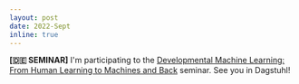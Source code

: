 ```yaml
---
layout: post
date: 2022-Sept
inline: true
---
```


**[🇩🇪 SEMINAR]** I'm participating to the [Developmental Machine Learning: From Human Learning to Machines and Back](https://www.dagstuhl.de/en/program/calendar/semhp/?semnr=22422) seminar. See you in Dagstuhl!
